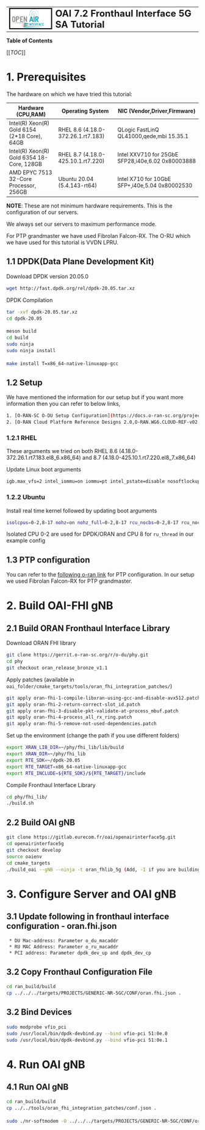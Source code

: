 <table style="border-collapse: collapse; border: none;">
  <tr style="border-collapse: collapse; border: none;">
    <td style="border-collapse: collapse; border: none;">
      <a href="http://www.openairinterface.org/">
         <img src="./images/oai_final_logo.png" alt="" border=3 height=50 width=150>
         </img>
      </a>
    </td>
    <td style="border-collapse: collapse; border: none; vertical-align: center;">
      <b><font size = "5">OAI 7.2 Fronthaul Interface 5G SA Tutorial</font></b>
    </td>
  </tr>
</table>

**Table of Contents**

[[_TOC_]]

# 1. Prerequisites

The hardware on which we have tried this tutorial:

|Hardware (CPU,RAM)                          |Operating System                  |NIC (Vendor,Driver,Firmware)                     |
|--------------------------------------------|----------------------------------|-------------------------------------------------|
|Intel(R) Xeon(R) Gold 6154 (2*18 Core), 64GB|RHEL 8.6 (4.18.0-372.26.1.rt7.183)|QLogic FastLinQ QL41000,qede,mbi 15.35.1         |
|Intel(R) Xeon(R) Gold 6354 18-Core, 128GB   |RHEL 8.7 (4.18.0-425.10.1.rt7.220)|Intel XXV710 for 25GbE SFP28,i40e,6.02 0x80003888|
|AMD EPYC 7513 32-Core Processor, 256GB      |Ubuntu 20.04 (5.4.143-rt64)       |Intel X710 for 10GbE SFP+,i40e,5.04 0x80002530   |

**NOTE**: These are not minimum hardware requirements. This is the configuration of our servers.

We always set our servers to maximum performance mode. 

For PTP grandmaster we have used Fibrolan Falcon-RX. The O-RU which we have used for this tutorial is VVDN LPRU.

## 1.1 DPDK(Data Plane Development Kit)

Download DPDK version 20.05.0
```bash
wget http://fast.dpdk.org/rel/dpdk-20.05.tar.xz
```

DPDK Compilation
```bash
tar -xvf dpdk-20.05.tar.xz
cd dpdk-20.05

meson build
cd build
sudo ninja
sudo ninja install

make install T=x86_64-native-linuxapp-gcc
```

## 1.2 Setup

We have mentioned the information for our setup but if you want more information then you can refer to below links,

```bash
1. [O-RAN-SC O-DU Setup Configuration](https://docs.o-ran-sc.org/projects/o-ran-sc-o-du-phy/en/latest/Setup-Configuration_fh.html)
2. [O-RAN Cloud Platform Reference Designs 2.0,O-RAN.WG6.CLOUD-REF-v02.00,February 2021](https://orandownloadsweb.azurewebsites.net/specifications)
```

### 1.2.1 RHEL

These arguments we tried on both RHEL 8.6 (4.18.0-372.26.1.rt7.183.el8_6.x86_64) and 8.7 (4.18.0-425.10.1.rt7.220.el8_7.x86_64) 

Update Linux boot arguments
```bash
igb.max_vfs=2 intel_iommu=on iommu=pt intel_pstate=disable nosoftlockup tsc=nowatchdog mitigations=off cgroup_memory=1 cgroup_enable=memory mce=off idle=poll hugepagesz=1G hugepages=40 hugepagesz=2M hugepages=0 default_hugepagesz=1G selinux=0 enforcing=0 nmi_watchdog=0 softlockup_panic=0 audit=0 skew_tick=1 isolcpus=managed_irq,domain,0-2,8-17 nohz_full=0-2,8-17 rcu_nocbs=0-2,8-17 rcu_nocb_poll
```

### 1.2.2 Ubuntu

Install real time kernel followed by updating boot arguments
```bash
isolcpus=0-2,8-17 nohz=on nohz_full=0-2,8-17 rcu_nocbs=0-2,8-17 rcu_nocb_poll nosoftlockup default_hugepagesz=1GB hugepagesz=1G hugepages=10 amd_iommu=on iommu=pt
```

Isolated CPU 0-2 are used for DPDK/ORAN and CPU 8 for `ru_thread` in our example config

## 1.3 PTP configuration

You can refer to the [following o-ran link](https://docs.o-ran-sc.org/projects/o-ran-sc-o-du-phy/en/latest/PTP-configuration_fh.html) for PTP configuration. In our setup we used Fibrolan Falcon-RX for PTP grandmaster. 

# 2. Build OAI-FHI gNB

## 2.1 Build ORAN Fronthaul Interface Library

Download ORAN FHI library
```bash
git clone https://gerrit.o-ran-sc.org/r/o-du/phy.git
cd phy
git checkout oran_release_bronze_v1.1
```

Apply patches (available in `oai_folder/cmake_targets/tools/oran_fhi_integration_patches/`)
```bash
git apply oran-fhi-1-compile-libxran-using-gcc-and-disable-avx512.patch
git apply oran-fhi-2-return-correct-slot_id.patch
git apply oran-fhi-3-disable-pkt-validate-at-process_mbuf.patch
git apply oran-fhi-4-process_all_rx_ring.patch
git apply oran-fhi-5-remove-not-used-dependencies.patch
```

Set up the environment (change the path if you use different folders)

```bash
export XRAN_LIB_DIR=~/phy/fhi_lib/lib/build
export XRAN_DIR=~/phy/fhi_lib
export RTE_SDK=~/dpdk-20.05
export RTE_TARGET=x86_64-native-linuxapp-gcc
export RTE_INCLUDE=${RTE_SDK}/${RTE_TARGET}/include
```

Compile Fronthaul Interface Library
```bash
cd phy/fhi_lib/
./build.sh
```

## 2.2 Build OAI gNB

```bash
git clone https://gitlab.eurecom.fr/oai/openairinterface5g.git
cd openairinterface5g
git checkout develop
source oaienv
cd cmake_targets
./build_oai --gNB --ninja -t oran_fhlib_5g (Add, -I if you are building for the first time on server for installing external dependencies)
```

# 3. Configure Server and OAI gNB

## 3.1 Update following in fronthaul interface configuration - oran.fhi.json

```
 * DU Mac-address: Parameter o_du_macaddr 
 * RU MAC Address: Parameter o_ru_macaddr
 * PCI address: Parameter dpdk_dev_up and dpdk_dev_cp
```

## 3.2 Copy Fronthaul Configuration File

```bash
cd ran_build/build
cp ../../../targets/PROJECTS/GENERIC-NR-5GC/CONF/oran.fhi.json .
```

## 3.2 Bind Devices

```bash
sudo modprobe vfio_pci
sudo /usr/local/bin/dpdk-devbind.py --bind vfio-pci 51:0e.0
sudo /usr/local/bin/dpdk-devbind.py --bind vfio-pci 51:0e.1
```

# 4. Run OAI gNB

## 4.1 Run OAI gNB

```bash
cd ran_build/build
cp ../../tools/oran_fhi_integration_patches/conf.json .

sudo ./nr-softmodem -O ../../../targets/PROJECTS/GENERIC-NR-5GC/CONF/oran.fh.band78.fr1.273PRB.conf --sa --reorder-thread-disable
```

